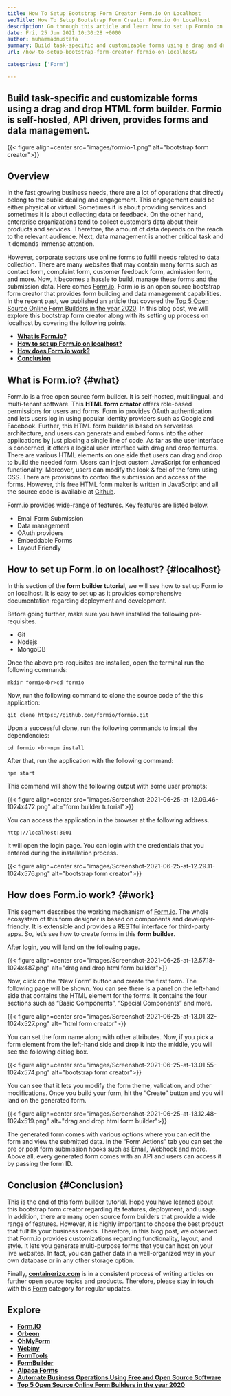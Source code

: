 ```yaml
---
title: How To Setup Bootstrap Form Creator Form.io On Localhost
seoTitle: How To Setup Bootstrap Form Creator Form.io On Localhost
description: Go through this article and learn how to set up Formio on localhost. This bootstrap form creator is free, extensible, and offers third-party integrations.
date: Fri, 25 Jun 2021 10:30:28 +0000
author: muhammadmustafa
summary: Build task-specific and customizable forms using a drag and drop HTML form builder. Formio is self-hosted, API driven, provides forms and data management.
url: /how-to-setup-bootstrap-form-creator-formio-on-localhost/

categories: ['Form']

---
```

## Build task-specific and customizable forms using a drag and drop HTML form builder. Formio is self-hosted, API driven, provides forms and data management.

{{< figure align=center src="images/formio-1.png" alt="bootstrap form creator">}}  

## **Overview**

In the fast growing business needs, there are a lot of operations that directly belong to the public dealing and engagement. This engagement could be either physical or virtual. Sometimes it is about providing services and sometimes it is about collecting data or feedback. On the other hand, enterprise organizations tend to collect customer’s data about their products and services. Therefore, the amount of data depends on the reach to the relevant audience. Next, data management is another critical task and it demands immense attention. 

However, corporate sectors use online forms to fulfill needs related to data collection. There are many websites that may contain many forms such as contact form, complaint form, customer feedback form, admission form, and more. Now, it becomes a hassle to build, manage these forms and the submission data. Here comes [Form.io][1]. Form.io is an open source bootstrap form creator that provides form building and data management capabilities. In the recent past, we published an article that covered the [Top 5 Open Source Online Form Builders in the year 2020][2]. In this blog post, we will explore this bootstrap form creator along with its setting up process on localhost by covering the following points. 

  * **[What is Form.io?][3]**
  * **[How to set up Form.io on localhost?][4]**
  * **[How does Form.io work?][5]**
  * **[Conclusion][6]**

## What is Form.io? {#what}

Form.io is a free open source form builder. It is self-hosted, multilingual, and multi-tenant software. This **HTML form creator** offers role-based permissions for users and forms. Form.io provides OAuth authentication and lets users log in using popular identity providers such as Google and Facebook. Further, this HTML form builder is based on serverless architecture, and users can generate and embed forms into the other applications by just placing a single line of code. As far as the user interface is concerned, it offers a logical user interface with drag and drop features. There are various HTML elements on one side that users can drag and drop to build the needed form. Users can inject custom JavaScript for enhanced functionality. Moreover, users can modify the look & feel of the form using CSS. There are provisions to control the submission and access of the forms. However, this free HTML form maker is written in JavaScript and all the source code is available at [Github][7].

Form.io provides wide-range of features. Key features are listed below.

  * Email Form Submission
  * Data management 
  * OAuth providers
  * Embeddable Forms 
  * Layout Friendly 

## How to set up Form.io on localhost? {#localhost}

In this section of the **form builder tutorial**, we will see how to set up Form.io on localhost. It is easy to set up as it provides comprehensive documentation regarding deployment and development. 

Before going further, make sure you have installed the following pre-requisites.

  * Git
  * Nodejs
  * MongoDB

Once the above pre-requisites are installed, open the terminal run the following commands:


```
mkdir formio<br>cd formio
```


Now, run the following command to clone the source code of the this application:


```
git clone https://github.com/formio/formio.git
```


Upon a successful clone, run the following commands to install the dependencies:


```
cd formio <br>npm install
```


After that, run the application with the following command:


```
npm start 
```


This command will show the following output with some user prompts:

{{< figure align=center src="images/Screenshot-2021-06-25-at-12.09.46-1024x472.png" alt="form builder tutorial">}}  

You can access the application in the browser at the following address.


```
http://localhost:3001 
```


It will open the login page. You can login with the credentials that you entered during the installation process. 

{{< figure align=center src="images/Screenshot-2021-06-25-at-12.29.11-1024x576.png" alt="bootstrap form creator">}}  

## How does Form.io work? {#work}

This segment describes the working mechanism of [Form.io][1]. The whole ecosystem of this form designer is based on components and developer-friendly. It is extensible and provides a RESTful interface for third-party apps. So, let’s see how to create forms in this **form builder**. 

After login, you will land on the following page. 

{{< figure align=center src="images/Screenshot-2021-06-25-at-12.57.18-1024x487.png" alt="drag and drop html form builder">}}  

Now, click on the “New Form” button and create the first form. The following page will be shown. You can see there is a panel on the left-hand side that contains the HTML element for the forms. It contains the four sections such as “Basic Components”, “Special Components” and more. 

{{< figure align=center src="images/Screenshot-2021-06-25-at-13.01.32-1024x527.png" alt="html form creator">}}  

You can set the form name along with other attributes. Now, if you pick a form element from the left-hand side and drop it into the middle, you will see the following dialog box.

{{< figure align=center src="images/Screenshot-2021-06-25-at-13.01.55-1024x574.png" alt="bootstrap form creator">}}  

You can see that it lets you modify the form theme, validation, and other modifications. Once you build your form, hit the “Create” button and you will land on the generated form.

{{< figure align=center src="images/Screenshot-2021-06-25-at-13.12.48-1024x519.png" alt="drag and drop html form builder">}}  

The generated form comes with various options where you can edit the form and view the submitted data. In the “Form Actions” tab you can set the pre or post form submission hooks such as Email, Webhook and more. Above all, every generated form comes with an API and users can access it by passing the form ID. 

## Conclusion {#Conclusion}

This is the end of this form builder tutorial. Hope you have learned about this bootstrap form creator regarding its features, deployment, and usage. In addition, there are many open source form builders that provide a wide range of features. However, it is highly important to choose the best product that fulfills your business needs. Therefore, in this blog post, we observed that Form.io provides customizations regarding functionality, layout, and style. It lets you generate multi-purpose forms that you can host on your live websites. In fact, you can gather data in a well-organized way in your own database or in any other storage option. 

Finally, [**containerize.com**][8] is in a consistent process of writing articles on further open source topics and products. Therefore, please stay in touch with this [Form][9] category for regular updates.

## Explore

  * **[Form.IO][1]**
  * **[Orbeon][10]**
  * **[OhMyForm][11]**
  * **[Webiny][12]**
  * **[FormTools][13]**
  * **[FormBuilder][14]**
  * **[Alpaca Forms][15]**
  * [**Automate Business Operations Using Free and Open Source Software**][16]
  * [**Top 5 Open Source Online Form Builders in the year 2020**][2]

 [1]: https://products.containerize.com/form/formio/
 [2]: https://blog.containerize.com/form/top-5-open-source-online-form-builders-in-year-2020/

 [3]: #what
 [4]: #localhost
 [5]: #work
 [6]: #Conclusion
 [7]: https://github.com/formio/formio
 [8]: https://www.containerize.com/
 [9]: https://products.containerize.com/form/
 [10]: https://products.containerize.com/form/orbeon/
 [11]: https://products.containerize.com/form/ohmyform/
 [12]: https://products.containerize.com/form/webiny/
 [13]: https://products.containerize.com/form/formtools/
 [14]: https://products.containerize.com/form/formbuilder/
 [15]: https://products.containerize.com/form/alpaca/
 [16]: https://blog.containerize.com/blogging/automate-business-operations-using-open-source-software/

